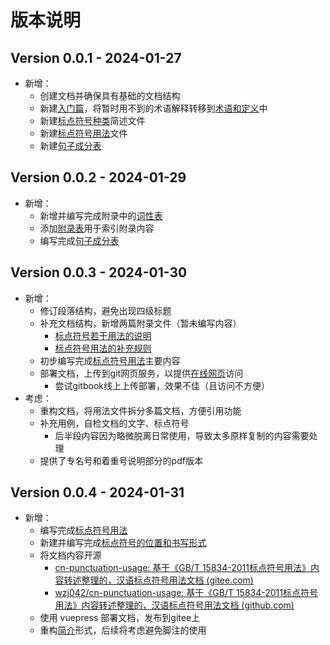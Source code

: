 
# 版本说明

## Version 0.0.1 - 2024-01-27

- 新增：
    - 创建文档并确保具有基础的文档结构
    - 新建[入门篇](../Basics/README.md)，将暂时用不到的术语解释转移到[术语和定义](./glossary.md#术语和定义)中
    - 新建[标点符号种类](../Basics/type-of-punctuation.md)简述文件
    - 新建[标点符号用法](../Basics/meaning-form-usage.md)文件
    - 新建[句子成分表](./sentence-elements.md)

## Version 0.0.2 - 2024-01-29

- 新增：
    - 新增并编写完成附录中的[词性表](./part-of-speech.md)
    - 添加[附录表](./README.md)用于索引附录内容
    - 编写完成[句子成分表](./sentence-elements.md)

## Version 0.0.3 - 2024-01-30

- 新增：
    - 修订段落结构，避免出现四级标题
    - 补充文档结构，新增两篇附录文件（暂未编写内容）
	    - [标点符号若干用法的说明](./description-of-used.md)
	    - [标点符号用法的补充规则](./supplement-rules.md)
	- 初步编写完成[标点符号用法](../Basics/meaning-form-usage.md)主要内容
	- 部署文档，上传到git网页服务，以提供[在线网页](https://caritas.gitbook.io/cn-punctuation-usage/)访问
		- 尝试gitbook线上上传部署，效果不佳（且访问不方便）
- 考虑：
	- 重构文档，将用法文件拆分多篇文档，方便引用功能
	- 补充用例，自检文档的文字、标点符号
		- 后半段内容因为略微脱离日常使用，导致太多原样复制的内容需要处理
	- 提供了专名号和着重号说明部分的pdf版本

## Version 0.0.4 - 2024-01-31

- 新增：
    - 编写完成[标点符号用法](../Basics/meaning-form-usage.md)
    - 新建并编写完成[标点符号的位置和书写形式](../Basics/loc-and-writing-of-punctuation.md)
	- 将文档内容开源
	  - [cn-punctuation-usage: 基于《GB/T 15834-2011标点符号用法》内容转述整理的，汉语标点符号用法文档 (gitee.com)](https://gitee.com/xqher/cn-punctuation-usage)
	  - [wzj042/cn-punctuation-usage: 基于《GB/T 15834-2011标点符号用法》内容转述整理的，汉语标点符号用法文档 (github.com)](https://github.com/wzj042/cn-punctuation-usage?tab=readme-ov-file#user-content-fn-1-ec7e293d2021cee5a28c83dabf205a95)
	- 使用 vuepress 部署文档，发布到gitee上
	- 重构[简介](../../README.md)形式，后续将考虑避免脚注的使用
